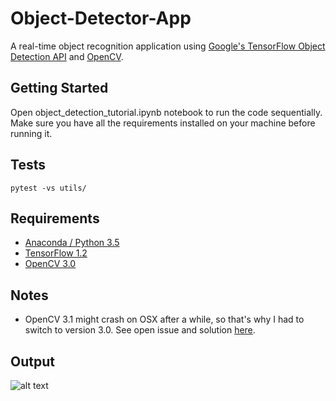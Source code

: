 # Object-Detector-App

A real-time object recognition application using [Google's TensorFlow Object Detection API](https://github.com/tensorflow/models/tree/master/object_detection) and [OpenCV](http://opencv.org/).

## Getting Started
Open object_detection_tutorial.ipynb notebook to run the code sequentially. Make sure you have all the requirements installed on your machine before running it.

## Tests
```
pytest -vs utils/
```

## Requirements
- [Anaconda / Python 3.5](https://www.continuum.io/downloads)
- [TensorFlow 1.2](https://www.tensorflow.org/)
- [OpenCV 3.0](http://opencv.org/)

## Notes
- OpenCV 3.1 might crash on OSX after a while, so that's why I had to switch to version 3.0. See open issue and solution [here](https://github.com/opencv/opencv/issues/5874).

## Output
![alt text](https://github.com/aayushmnit/explorationProject/blob/master/4\)%20Object%20detection%20using%20Google%20prebuild%20model%20and%20open%20CV/output.gif)
